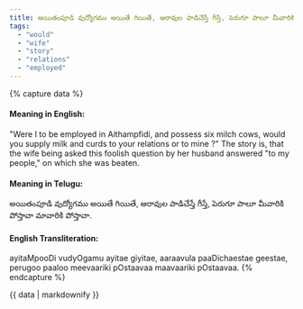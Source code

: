 ```yaml
---
title: అయితంపూడి వుద్యోగము అయితే గియితే, ఆరావుల పాడిచేస్తే గీస్తే, పెరుగూ పాలూ మీవారికి పోస్తావా మావారికి పోస్తావా.
tags:
  - "would"
  - "wife"
  - "story"
  - "relations"
  - "employed"
---
```


{% capture data %}
#### Meaning in English:
"Were I to be employed in Aithampfidi, and possess six milch cows, would you supply milk and curds to your relations or to mine ?"
The story is, that the wife being asked this foolish question by her husband answered "to my people," on which she was beaten.

#### Meaning in Telugu:
అయితంపూడి వుద్యోగము అయితే గియితే, ఆరావుల పాడిచేస్తే గీస్తే, పెరుగూ పాలూ మీవారికి పోస్తావా మావారికి పోస్తావా.

#### English Transliteration:
ayitaMpooDi vudyOgamu ayitae giyitae, aaraavula paaDichaestae geestae, perugoo paaloo meevaariki pOstaavaa maavaariki pOstaavaa.
{% endcapture %}

<div class="notice">{{ data | markdownify }}</div>

